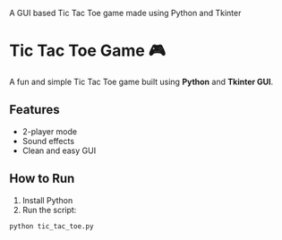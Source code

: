A GUI based Tic Tac Toe game made using Python and Tkinter
# Tic Tac Toe Game 🎮

A fun and simple Tic Tac Toe game built using **Python** and **Tkinter GUI**.

## Features
- 2-player mode
- Sound effects
- Clean and easy GUI

## How to Run
1. Install Python
2. Run the script:
```bash
python tic_tac_toe.py

